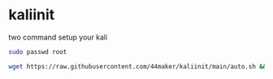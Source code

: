 # kaliinit
two command setup your kali
```bash
sudo passwd root

wget https://raw.githubusercontent.com/44maker/kaliinit/main/auto.sh && chmod +x auto.sh &&sudo bash auto.sh
```
